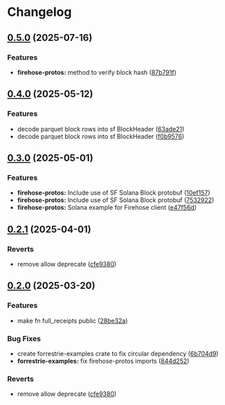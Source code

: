 # Changelog

## [0.5.0](https://github.com/semiotic-ai/veemon/compare/firehose-protos-v0.4.0...firehose-protos-v0.5.0) (2025-07-16)


### Features

* **firehose-protos:** method to verify block hash ([87b791f](https://github.com/semiotic-ai/veemon/commit/87b791fdaa0291f8013bd1b6e7596a7931f839f6))

## [0.4.0](https://github.com/semiotic-ai/veemon/compare/firehose-protos-v0.3.0...firehose-protos-v0.4.0) (2025-05-12)


### Features

* decode parquet block rows into sf BlockHeader ([63ade21](https://github.com/semiotic-ai/veemon/commit/63ade215ef5ed55e672fbcd6cf638f6804bdc5b8))
* decode parquet block rows into sf BlockHeader ([f0b9576](https://github.com/semiotic-ai/veemon/commit/f0b95763062a0230905e34774a0a930614eada11))

## [0.3.0](https://github.com/semiotic-ai/veemon/compare/firehose-protos-v0.2.1...firehose-protos-v0.3.0) (2025-05-01)


### Features

* **firehose-protos:** Include use of SF Solana Block protobuf ([10ef157](https://github.com/semiotic-ai/veemon/commit/10ef1579149e5d412e601187ca424f9bb2a8de2d))
* **firehose-protos:** Include use of SF Solana Block protobuf ([7532922](https://github.com/semiotic-ai/veemon/commit/75329229f591ac0804996fc1797606de26039f90))
* **firehose-protos:** Solana example for Firehose client ([e47f56d](https://github.com/semiotic-ai/veemon/commit/e47f56d9ff5c3c0b7d59211f92fc33433006221b))

## [0.2.1](https://github.com/semiotic-ai/veemon/compare/firehose-protos-v0.2.0...firehose-protos-v0.2.1) (2025-04-01)


### Reverts

* remove allow deprecate ([cfe9380](https://github.com/semiotic-ai/veemon/commit/cfe9380f7e5a181a2f62e961c414a614bc4e756d))

## [0.2.0](https://github.com/semiotic-ai/veemon/compare/firehose-protos-v0.1.0...firehose-protos-v0.2.0) (2025-03-20)


### Features

* make fn full_receipts public ([28be32a](https://github.com/semiotic-ai/veemon/commit/28be32a910beade2e10a4f6adb864e2f0ad8667d))


### Bug Fixes

* create forrestrie-examples crate to fix circular dependency ([6b704d9](https://github.com/semiotic-ai/veemon/commit/6b704d95ecc48d87cf17dd5161829b3c8f6eee3d))
* **forrestrie-examples:** fix firehose-protos imports ([844d252](https://github.com/semiotic-ai/veemon/commit/844d2523e8240e84380f59a2fa7525b9a3eaffb5))


### Reverts

* remove allow deprecate ([cfe9380](https://github.com/semiotic-ai/veemon/commit/cfe9380f7e5a181a2f62e961c414a614bc4e756d))
